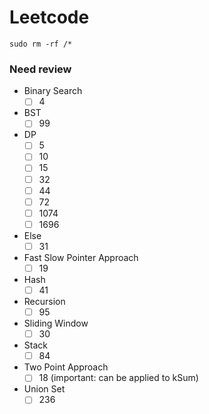 # Leetcode
```
sudo rm -rf /*
```
### Need review
- Binary Search
    - [ ] 4
- BST
    - [ ] 99
- DP
    - [ ] 5
    - [ ] 10
    - [ ] 15
    - [ ] 32
    - [ ] 44
    - [ ] 72
    - [ ] 1074
    - [ ] 1696
- Else
    - [ ] 31
- Fast Slow Pointer Approach
    - [ ] 19
- Hash
    - [ ] 41
- Recursion
    - [ ] 95
- Sliding Window
    - [ ] 30
- Stack
    - [ ] 84
- Two Point Approach
    - [ ] 18 (important: can be applied to kSum)
- Union Set
    - [ ] 236